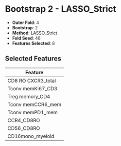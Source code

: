 # Bootstrap 2 - LASSO_Strict

- **Outer Fold**: 4
- **Bootstrap**: 2
- **Method**: LASSO_Strict
- **Fold Seed**: 46
- **Features Selected**: 8

## Selected Features

| Feature |
|---------|
| CD8 RO CXCR3_total |
| Tconv memKi67_CD3 |
| Treg memory_CD4 |
| Tconv memCCR6_mem |
| Tconv memPD1_mem |
| CCR4_CD8RO |
| CD56_CD8RO |
| CD16mono_myeloid |
